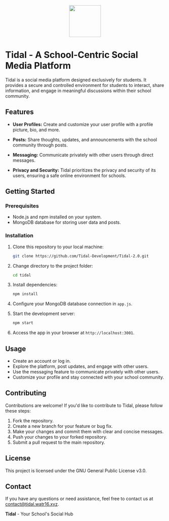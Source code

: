 <div align="center">
  <img src="https://cdn.discordapp.com/attachments/1127306479498702848/1166825487662841896/tidal.png?ex=654be5ea&is=653970ea&hm=59dd7980323bd200f3bb3889b8c901df6543dd8949df86a46ae8e6f2dbca841c&" width="100px">
</div>

# Tidal - A School-Centric Social Media Platform

Tidal is a social media platform designed exclusively for students. It provides a secure and controlled environment for students to interact, share information, and engage in meaningful discussions within their school community.

## Features

- **User Profiles:** Create and customize your user profile with a profile picture, bio, and more.

- **Posts:** Share thoughts, updates, and announcements with the school community through posts.

- **Messaging:** Communicate privately with other users through direct messages.
<!-- - **File Sharing:** Share important documents and files related to school projects and activities. -->
<!-- - **Notifications:** Stay updated with real-time notifications for messages, mentions, and more. -->

- **Privacy and Security:** Tidal prioritizes the privacy and security of its users, ensuring a safe online environment for schools.

## Getting Started

### Prerequisites

- Node.js and npm installed on your system.
- MongoDB database for storing user data and posts.

### Installation

1. Clone this repository to your local machine:

   ```bash
   git clone https://github.com/Tidal-Development/Tidal-2.0.git
   ```

2. Change directory to the project folder:

    ```bash
    cd tidal
    ```

3. Install dependencies:

    ```bash
    npm install
    ```

4. Configure your MongoDB database connection in `app.js`.
5. Start the development server:

    ```bash
    npm start
    ```

6. Access the app in your browser at `http://localhost:3001`.

## Usage
- Create an account or log in.
- Explore the platform, post updates, and engage with other users.
- Use the messaging feature to communicate privately with other users.
- Customize your profile and stay connected with your school community.

## Contributing
Contributions are welcome! If you'd like to contribute to Tidal, please follow these steps:

1. Fork the repository.
2. Create a new branch for your feature or bug fix.
3. Make your changes and commit them with clear and concise messages.
4. Push your changes to your forked repository.
5. Submit a pull request to the main repository.

## License
This project is licensed under the GNU General Public License v3.0.

## Contact
If you have any questions or need assistance, feel free to contact us at contact@tidal.watr16.xyz.

**Tidal** - Your School's Social Hub
